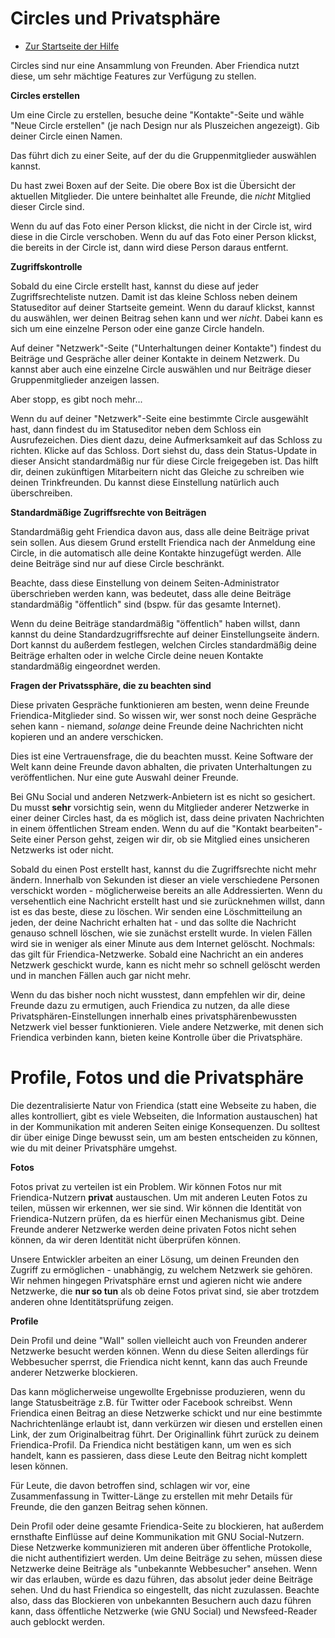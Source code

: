 Circles und Privatsphäre
==================

* [Zur Startseite der Hilfe](help)

Circles sind nur eine Ansammlung von Freunden.
Aber Friendica nutzt diese, um sehr mächtige Features zur Verfügung zu stellen.

**Circles erstellen**

Um eine Circle zu erstellen, besuche deine "Kontakte"-Seite und wähle "Neue Circle erstellen" (je nach Design nur als Pluszeichen angezeigt).
Gib deiner Circle einen Namen.

Das führt dich zu einer Seite, auf der du die Gruppenmitglieder auswählen kannst.

Du hast zwei Boxen auf der Seite.
Die obere Box ist die Übersicht der aktuellen Mitglieder.
Die untere beinhaltet alle Freunde, die *nicht* Mitglied dieser Circle sind.

Wenn du auf das Foto einer Person klickst, die nicht in der Circle ist, wird diese in die Circle verschoben.
Wenn du auf das Foto einer Person klickst, die bereits in der Circle ist, dann wird diese Person daraus entfernt.

**Zugriffskontrolle**

Sobald du eine Circle erstellt hast, kannst du diese auf jeder Zugriffsrechteliste nutzen.
Damit ist das kleine Schloss neben deinem Statuseditor auf deiner Startseite gemeint.
Wenn du darauf klickst, kannst du auswählen, wer deinen Beitrag sehen kann und wer *nicht*.
Dabei kann es sich um eine einzelne Person oder eine ganze Circle handeln.

Auf deiner "Netzwerk"-Seite ("Unterhaltungen deiner Kontakte") findest du Beiträge und Gespräche aller deiner Kontakte in deinem Netzwerk.
Du kannst aber auch eine einzelne Circle auswählen und nur Beiträge dieser Gruppenmitglieder anzeigen lassen.

Aber stopp, es gibt noch mehr...

Wenn du auf deiner "Netzwerk"-Seite eine bestimmte Circle ausgewählt hast, dann findest du im Statuseditor neben dem Schloss ein Ausrufezeichen.
Dies dient dazu, deine Aufmerksamkeit auf das Schloss zu richten.
Klicke auf das Schloss.
Dort siehst du, dass dein Status-Update in dieser Ansicht standardmäßig nur für diese Circle freigegeben ist.
Das hilft dir, deinen zukünftigen Mitarbeitern nicht das Gleiche zu schreiben wie deinen Trinkfreunden.
Du kannst diese Einstellung natürlich auch überschreiben.

**Standardmäßige Zugriffsrechte von Beiträgen**

Standardmäßig geht Friendica davon aus, dass alle deine Beiträge privat sein sollen.
Aus diesem Grund erstellt Friendica nach der Anmeldung eine Circle, in die automatisch alle deine Kontakte hinzugefügt werden.
Alle deine Beiträge sind nur auf diese Circle beschränkt.

Beachte, dass diese Einstellung von deinem Seiten-Administrator überschrieben werden kann, was bedeutet, dass alle deine Beiträge standardmäßig "öffentlich" sind (bspw. für das gesamte Internet).

Wenn du deine Beiträge standardmäßig "öffentlich" haben willst, dann kannst du deine Standardzugriffsrechte auf deiner Einstellungseite ändern.
Dort kannst du außerdem festlegen, welchen Circles standardmäßig deine Beiträge erhalten oder in welche Circle deine neuen Kontakte standardmäßig eingeordnet werden.

**Fragen der Privatssphäre, die zu beachten sind**

Diese privaten Gespräche funktionieren am besten, wenn deine Freunde Friendica-Mitglieder sind.
So wissen wir, wer sonst noch deine Gespräche sehen kann - niemand, *solange* deine Freunde deine Nachrichten nicht kopieren und an andere verschicken.

Dies ist eine Vertrauensfrage, die du beachten musst.
Keine Software der Welt kann deine Freunde davon abhalten, die privaten Unterhaltungen zu veröffentlichen.
Nur eine gute Auswahl deiner Freunde.

Bei GNu Social und anderen Netzwerk-Anbietern ist es nicht so gesichert.
Du musst **sehr** vorsichtig sein, wenn du Mitglieder anderer Netzwerke in einer deiner Circles hast, da es möglich ist, dass deine privaten Nachrichten in einem öffentlichen Stream enden.
Wenn du auf die "Kontakt bearbeiten"-Seite einer Person gehst, zeigen wir dir, ob sie Mitglied eines unsicheren Netzwerks ist oder nicht.

Sobald du einen Post erstellt hast, kannst du die Zugriffsrechte nicht mehr ändern.
Innerhalb von Sekunden ist dieser an viele verschiedene Personen verschickt worden - möglicherweise bereits an alle Addressierten.
Wenn du versehentlich eine Nachricht erstellt hast und sie zurücknehmen willst, dann ist es das beste, diese zu löschen.
Wir senden eine Löschmitteilung an jeden, der deine Nachricht erhalten hat - und das sollte die Nachricht genauso schnell löschen, wie sie zunächst erstellt wurde.
In vielen Fällen wird sie in weniger als einer Minute aus dem Internet gelöscht.
Nochmals: das gilt für Friendica-Netzwerke.
Sobald eine Nachricht an ein anderes Netzwerk geschickt wurde, kann es nicht mehr so schnell gelöscht werden und in manchen Fällen auch gar nicht mehr.

Wenn du das bisher noch nicht wusstest, dann empfehlen wir dir, deine Freunde dazu zu ermutigen, auch Friendica zu nutzen, da alle diese Privatsphären-Einstellungen innerhalb eines privatsphärenbewussten Netzwerk viel besser funktionieren.
Viele andere Netzwerke, mit denen sich Friendica verbinden kann, bieten keine Kontrolle über die Privatsphäre.


Profile, Fotos und die Privatsphäre
=============================

Die dezentralisierte Natur von Friendica (statt eine Webseite zu haben, die alles kontrolliert, gibt es viele Webseiten, die Information austauschen) hat in der Kommunikation mit anderen Seiten einige Konsequenzen.
Du solltest dir über einige Dinge bewusst sein, um am besten entscheiden zu können, wie du mit deiner Privatsphäre umgehst.

**Fotos**

Fotos privat zu verteilen ist ein Problem.
Wir können Fotos nur mit Friendica-Nutzern __privat__ austauschen.
Um mit anderen Leuten Fotos zu teilen, müssen wir erkennen, wer sie sind.
Wir können die Identität von Friendica-Nutzern prüfen, da es hierfür einen Mechanismus gibt.
Deine Freunde anderer Netzwerke werden deine privaten Fotos nicht sehen können, da wir deren Identität nicht überprüfen können.

Unsere Entwickler arbeiten an einer Lösung, um deinen Freunden den Zugriff zu ermöglichen - unabhängig, zu welchem Netzwerk sie gehören.
Wir nehmen hingegen Privatsphäre ernst und agieren nicht wie andere Netzwerke, die __nur so tun__ als ob deine Fotos privat sind, sie aber trotzdem anderen ohne Identitätsprüfung zeigen.

**Profile**

Dein Profil und deine "Wall" sollen vielleicht auch von Freunden anderer Netzwerke besucht werden können.
Wenn du diese Seiten allerdings für Webbesucher sperrst, die Friendica nicht kennt, kann das auch Freunde anderer Netzwerke blockieren.

Das kann möglicherweise ungewollte Ergebnisse produzieren, wenn du lange Statusbeiträge z.B. für Twitter oder Facebook schreibst.
Wenn Friendica einen Beitrag an diese Netzwerke schickt und nur eine bestimmte Nachrichtenlänge erlaubt ist, dann verkürzen wir diesen und erstellen einen Link, der zum Originalbeitrag führt.
Der Originallink führt zurück zu deinem Friendica-Profil.
Da Friendica nicht bestätigen kann, um wen es sich handelt, kann es passieren, dass diese Leute den Beitrag nicht komplett lesen können.

Für Leute, die davon betroffen sind, schlagen wir vor, eine Zusammenfassung in Twitter-Länge zu erstellen mit mehr Details für Freunde, die den ganzen Beitrag sehen können.

Dein Profil oder deine gesamte Friendica-Seite zu blockieren, hat außerdem ernsthafte Einflüsse auf deine Kommunikation mit GNU Social-Nutzern.
Diese Netzwerke kommunizieren mit anderen über öffentliche Protokolle, die nicht authentifiziert werden.
Um deine Beiträge zu sehen, müssen diese Netzwerke deine Beiträge als "unbekannte Webbesucher" ansehen.
Wenn wir das erlauben, würde es dazu führen, das absolut jeder deine Beiträge sehen.
Und du hast Friendica so eingestellt, das nicht zuzulassen.
Beachte also, dass das Blockieren von unbekannten Besuchern auch dazu führen kann, dass öffentliche Netzwerke (wie GNU Social) und Newsfeed-Reader auch geblockt werden.
